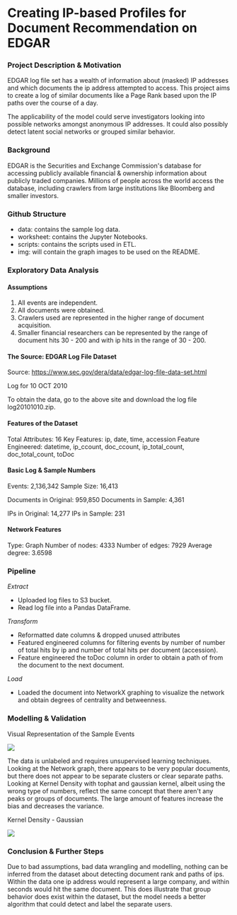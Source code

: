 # Creating IP-based Profiles for Document Recommendation on EDGAR


### Project Description & Motivation

EDGAR log file set has a wealth of information about (masked) IP addresses and which documents the ip address attempted to access. This project aims to create a log of similar documents like a Page Rank based upon the IP paths over the course of a day. 

The applicability of the model could serve investigators looking into possible networks amongst anonymous IP addresses. It could also possibly detect latent social networks or grouped similar behavior. 

### Background

EDGAR is the Securities and Exchange Commission's database for accessing publicly available financial & ownership information about publicly traded companies. Millions of people across the world access the database, including crawlers from large institutions like Bloomberg and smaller investors.

### Github Structure
* data: contains the sample log data.
* worksheet: contains the Jupyter Notebooks.
* scripts: contains the scripts used in ETL.
* img: will contain the graph images to be used on the README.

### Exploratory Data Analysis

#### Assumptions

1. All events are independent. 
2. All documents were obtained.
3. Crawlers used are represented in the higher range of document acquisition.
4. Smaller financial researchers can be represented by the range of document hits 30 - 200 and with ip hits in the range of 30 - 200. 

#### The Source: EDGAR Log File Dataset
Source: https://www.sec.gov/dera/data/edgar-log-file-data-set.html

Log for 10 OCT 2010

To obtain the data, go to the above site and download the log file log20101010.zip.

#### Features of the Dataset

Total Attributes: 16
Key Features: ip, date, time, accession
Feature Engineered: datetime, ip_ccount, doc_ccount, ip_total_count, doc_total_count, toDoc

#### Basic Log & Sample Numbers

Events: 2,136,342
Sample Size: 16,413

Documents in Original: 959,850
Documents in Sample: 4,361

IPs in Original: 14,277
IPs in Sample: 231

#### Network Features

Type: Graph
Number of nodes: 4333
Number of edges: 7929
Average degree:   3.6598

### Pipeline

*Extract*
* Uploaded log files to S3 bucket.
* Read log file into a Pandas DataFrame.

*Transform*
* Reformatted date columns & dropped unused attributes
* Featured engineered columns for filtering events by number of number of total hits by ip and number of total hits per document (accession). 
* Feature engineered the toDoc column in order to obtain a path of from the document to the next document.

*Load*
* Loaded the document into NetworkX graphing to visualize the network and obtain degrees of centrality and betweenness.

### Modelling & Validation

Visual Representation of the Sample Events

![]('img/Modern_Art.png')

The data is unlabeled and requires unsupervised learning techniques. Looking at the Network graph, there appears to be very popular documents, but there does not appear to be separate clusters or clear separate paths. Looking at Kernel Density with tophat and gaussian kernel, albeit using the wrong type of numbers, reflect the same concept that there aren't any peaks or groups of documents. The large amount of features increase the bias and decreases the variance.  

Kernel Density - Gaussian

![]('/img/Kernel_Density.png')

### Conclusion & Further Steps

Due to bad assumptions, bad data wrangling and modelling, nothing can be inferred from the dataset about detecting document rank and paths of ips.  Within the data one ip address would represent a large company, and within seconds would hit the same document. This does illustrate that group behavior does exist within the dataset, but the model needs a better algorithm that could detect and label the separate users. 
